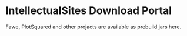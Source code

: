# IntellectualSites Download Portal
Fawe, PlotSquared and other projacts are available as prebuild jars here.
